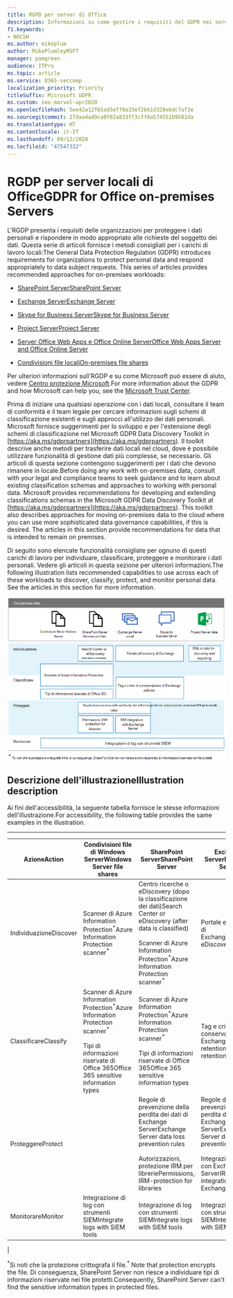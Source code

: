 ```yaml
---
title: RGPD per server di Office
description: Informazioni su come gestire i requisiti del GDPR nei server locali di Office.
f1.keywords:
- NOCSH
ms.author: mikeplum
author: MikePlumleyMSFT
manager: pamgreen
audience: ITPro
ms.topic: article
ms.service: O365-seccomp
localization_priority: Priority
titleSuffix: Microsoft GDPR
ms.custom: seo-marvel-apr2020
ms.openlocfilehash: 5ee42a12f65ad5eff0a33ef2b61d328ebdc7af3e
ms.sourcegitcommit: 27daadad9ca0f02a833ff3cff8a574551b9581da
ms.translationtype: HT
ms.contentlocale: it-IT
ms.lasthandoff: 09/12/2020
ms.locfileid: "47547332"
---
```

# <a name="gdpr-for-office-on-premises-servers"></a><span data-ttu-id="eefb0-103">RGDP per server locali di Office</span><span class="sxs-lookup"><span data-stu-id="eefb0-103">GDPR for Office on-premises Servers</span></span>

<span data-ttu-id="eefb0-p101">L'RGDP presenta i requisiti delle organizzazioni per proteggere i dati personali e rispondere in modo appropriato alle richieste del soggetto dei dati. Questa serie di articoli fornisce i metodi consigliati per i carichi di lavoro locali:</span><span class="sxs-lookup"><span data-stu-id="eefb0-p101">The General Data Protection Regulation (GDPR) introduces requirements for organizations to protect personal data and respond appropriately to data subject requests. This series of articles provides recommended approaches for on-premises workloads:</span></span>

- [<span data-ttu-id="eefb0-106">SharePoint Server</span><span class="sxs-lookup"><span data-stu-id="eefb0-106">SharePoint Server</span></span>](gdpr-for-sharepoint-server.md)

- [<span data-ttu-id="eefb0-107">Exchange Server</span><span class="sxs-lookup"><span data-stu-id="eefb0-107">Exchange Server</span></span>](gdpr-for-exchange-server.md)

- [<span data-ttu-id="eefb0-108">Skype for Business Server</span><span class="sxs-lookup"><span data-stu-id="eefb0-108">Skype for Business Server</span></span>](gdpr-for-skype-for-business-server.md)

- [<span data-ttu-id="eefb0-109">Project Server</span><span class="sxs-lookup"><span data-stu-id="eefb0-109">Project Server</span></span>](gdpr-for-project-server.md)

- [<span data-ttu-id="eefb0-110">Server Office Web Apps e Office Online Server</span><span class="sxs-lookup"><span data-stu-id="eefb0-110">Office Web Apps Server and Office Online Server</span></span>](gdpr-for-office-online-server.md)

- [<span data-ttu-id="eefb0-111">Condivisioni file locali</span><span class="sxs-lookup"><span data-stu-id="eefb0-111">On-premises file shares</span></span>](gdpr-for-on-premises-file-shares.md)

<span data-ttu-id="eefb0-112">Per ulteriori informazioni sull'RGDP e su come Microsoft può essere di aiuto, vedere [Centro protezione Microsoft](https://www.microsoft.com/trust-center/privacy/gdpr-overview
).</span><span class="sxs-lookup"><span data-stu-id="eefb0-112">For more information about the GDPR and how Microsoft can help you, see the [Microsoft Trust Center](https://www.microsoft.com/trust-center/privacy/gdpr-overview
).</span></span>

<span data-ttu-id="eefb0-p102">Prima di iniziare una qualsiasi operazione con i dati locali, consultare il team di conformità e il team legale per cercare informazioni sugli schemi di classificazione esistenti e sugli approcci all'utilizzo dei dati personali. Microsoft fornisce suggerimenti per lo sviluppo e per l'estensione degli schemi di classificazione nel Microsoft GDPR Data Discovery Toolkit in [https://aka.ms/gdprpartners](<https://aka.ms/gdprpartners>). Il toolkit descrive anche metodi per trasferire dati locali nel cloud, dove è possibile utilizzare funzionalità di gestione dati più complesse, se necessario. Gli articoli di questa sezione contengono suggerimenti per i dati che devono rimanere in locale.</span><span class="sxs-lookup"><span data-stu-id="eefb0-p102">Before doing any work with on-premises data, consult with your legal and compliance teams to seek guidance and to learn about existing classification schemas and approaches to working with personal data. Microsoft provides recommendations for developing and extending classifications schemas in the Microsoft GDPR Data Discovery Toolkit at [https://aka.ms/gdprpartners](<https://aka.ms/gdprpartners>). This toolkit also describes approaches for moving on-premises data to the cloud where you can use more sophisticated data governance capabilities, if this is desired. The articles in this section provide recommendations for data that is intended to remain on premises.</span></span>

<span data-ttu-id="eefb0-p103">Di seguito sono elencate funzionalità consigliate per ognuno di questi carichi di lavoro per individuare, classificare, proteggere e monitorare i dati personali. Vedere gli articoli in questa sezione per ulteriori informazioni.</span><span class="sxs-lookup"><span data-stu-id="eefb0-p103">The following illustration lists recommended capabilities to use across each of these workloads to discover, classify, protect, and monitor personal data. See the articles in this section for more information.</span></span>

![Diagramma che descrive le funzionalità per individuare, classificare, proteggere e monitorare i dati personali nei carichi di lavoro](../media/gdpr-for-office-servers-image1.png)

## <a name="illustration-description"></a><span data-ttu-id="eefb0-120">Descrizione dell'illustrazione</span><span class="sxs-lookup"><span data-stu-id="eefb0-120">Illustration description</span></span>

<span data-ttu-id="eefb0-121">Ai fini dell'accessibilità, la seguente tabella fornisce le stesse informazioni dell'illustrazione.</span><span class="sxs-lookup"><span data-stu-id="eefb0-121">For accessibility, the following table provides the same examples in the illustration.</span></span>

****

|<span data-ttu-id="eefb0-122">Azione</span><span class="sxs-lookup"><span data-stu-id="eefb0-122">Action</span></span>|<span data-ttu-id="eefb0-123">Condivisioni file di Windows Server</span><span class="sxs-lookup"><span data-stu-id="eefb0-123">Windows Server file shares</span></span>|<span data-ttu-id="eefb0-124">SharePoint Server</span><span class="sxs-lookup"><span data-stu-id="eefb0-124">SharePoint Server</span></span>|<span data-ttu-id="eefb0-125">Exchange Server</span><span class="sxs-lookup"><span data-stu-id="eefb0-125">Exchange Server</span></span>|<span data-ttu-id="eefb0-126">Skype for Business</span><span class="sxs-lookup"><span data-stu-id="eefb0-126">Skype for Business</span></span>|<span data-ttu-id="eefb0-127">Project Server</span><span class="sxs-lookup"><span data-stu-id="eefb0-127">Project Server</span></span>|
|---|---|---|---|---|---|
|<span data-ttu-id="eefb0-128">Individuazione</span><span class="sxs-lookup"><span data-stu-id="eefb0-128">Discover</span></span>|<span data-ttu-id="eefb0-129">Scanner di Azure Information Protection<sup>\*</sup></span><span class="sxs-lookup"><span data-stu-id="eefb0-129">Azure Information Protection scanner<sup>\*</sup></span></span>|<span data-ttu-id="eefb0-130">Centro ricerche o eDiscovery (dopo la classificazione dei dati)</span><span class="sxs-lookup"><span data-stu-id="eefb0-130">Search Center or eDiscovery (after data is classified)</span></span> <br/><br/> <span data-ttu-id="eefb0-131">Scanner di Azure Information Protection<sup>\*</sup></span><span class="sxs-lookup"><span data-stu-id="eefb0-131">Azure Information Protection scanner<sup>\*</sup></span></span>|<span data-ttu-id="eefb0-132">Portale eDiscovery di Exchange</span><span class="sxs-lookup"><span data-stu-id="eefb0-132">Exchange eDiscovery Portal</span></span>|<span data-ttu-id="eefb0-133">Portale eDiscovery di Exchange</span><span class="sxs-lookup"><span data-stu-id="eefb0-133">Exchange eDiscovery portal</span></span>|<span data-ttu-id="eefb0-134">Script SQL per l'individuazione e l'esportazione</span><span class="sxs-lookup"><span data-stu-id="eefb0-134">SQL scripts for discovery and exporting</span></span>|
|<span data-ttu-id="eefb0-135">Classificare</span><span class="sxs-lookup"><span data-stu-id="eefb0-135">Classify</span></span>|<span data-ttu-id="eefb0-136">Scanner di Azure Information Protection<sup>\*</sup></span><span class="sxs-lookup"><span data-stu-id="eefb0-136">Azure Information Protection scanner<sup>\*</sup></span></span> <br/><br/> <span data-ttu-id="eefb0-137">Tipi di informazioni riservate di Office 365</span><span class="sxs-lookup"><span data-stu-id="eefb0-137">Office 365 sensitive information types</span></span>|<span data-ttu-id="eefb0-138">Scanner di Azure Information Protection<sup>\*</sup></span><span class="sxs-lookup"><span data-stu-id="eefb0-138">Azure Information Protection scanner<sup>\*</sup></span></span> <br/><br/> <span data-ttu-id="eefb0-139">Tipi di informazioni riservate di Office 365</span><span class="sxs-lookup"><span data-stu-id="eefb0-139">Office 365 sensitive information types</span></span>|<span data-ttu-id="eefb0-140">Tag e criteri di conservazione di Exchange</span><span class="sxs-lookup"><span data-stu-id="eefb0-140">Exchange retention tags and retention policies</span></span>|<span data-ttu-id="eefb0-141">Tag e criteri di conservazione di Exchange</span><span class="sxs-lookup"><span data-stu-id="eefb0-141">Exchange retention tags and retention policies</span></span>||
|<span data-ttu-id="eefb0-142">Proteggere</span><span class="sxs-lookup"><span data-stu-id="eefb0-142">Protect</span></span>||<span data-ttu-id="eefb0-143">Regole di prevenzione della perdita dei dati di Exchange Server</span><span class="sxs-lookup"><span data-stu-id="eefb0-143">Exchange Server data loss prevention rules</span></span> <br/><br/> <span data-ttu-id="eefb0-144">Autorizzazioni, protezione IRM per librerie</span><span class="sxs-lookup"><span data-stu-id="eefb0-144">Permissions, IRM-protection for libraries</span></span>|<span data-ttu-id="eefb0-145">Regole di prevenzione della perdita dei dati di Exchange Server</span><span class="sxs-lookup"><span data-stu-id="eefb0-145">Exchange Server data loss prevention rules</span></span> <br/><br/> <span data-ttu-id="eefb0-146">Integrazione IRM con Exchange Server</span><span class="sxs-lookup"><span data-stu-id="eefb0-146">IRM integration with Exchange Server</span></span>|||
|<span data-ttu-id="eefb0-147">Monitorare</span><span class="sxs-lookup"><span data-stu-id="eefb0-147">Monitor</span></span>|<span data-ttu-id="eefb0-148">Integrazione di log con strumenti SIEM</span><span class="sxs-lookup"><span data-stu-id="eefb0-148">Integrate logs with SIEM tools</span></span>|<span data-ttu-id="eefb0-149">Integrazione di log con strumenti SIEM</span><span class="sxs-lookup"><span data-stu-id="eefb0-149">Integrate logs with SIEM tools</span></span>|<span data-ttu-id="eefb0-150">Integrazione di log con strumenti SIEM</span><span class="sxs-lookup"><span data-stu-id="eefb0-150">Integrate logs with SIEM tools</span></span>|<span data-ttu-id="eefb0-151">Integrazione di log con strumenti SIEM</span><span class="sxs-lookup"><span data-stu-id="eefb0-151">Integrate logs with SIEM tools</span></span>|<span data-ttu-id="eefb0-152">Integrazione di log con strumenti SIEM</span><span class="sxs-lookup"><span data-stu-id="eefb0-152">Integrate logs with SIEM tools</span></span>|
|

<span data-ttu-id="eefb0-153"><sup>\*</sup>Si noti che la protezione crittografa il file.</span><span class="sxs-lookup"><span data-stu-id="eefb0-153"><sup>\*</sup> Note that protection encrypts the file.</span></span> <span data-ttu-id="eefb0-154">Di conseguenza, SharePoint Server non riesce a individuare tipi di informazioni riservate nei file protetti.</span><span class="sxs-lookup"><span data-stu-id="eefb0-154">Consequently, SharePoint Server can't find the sensitive information types in protected files.</span></span>
